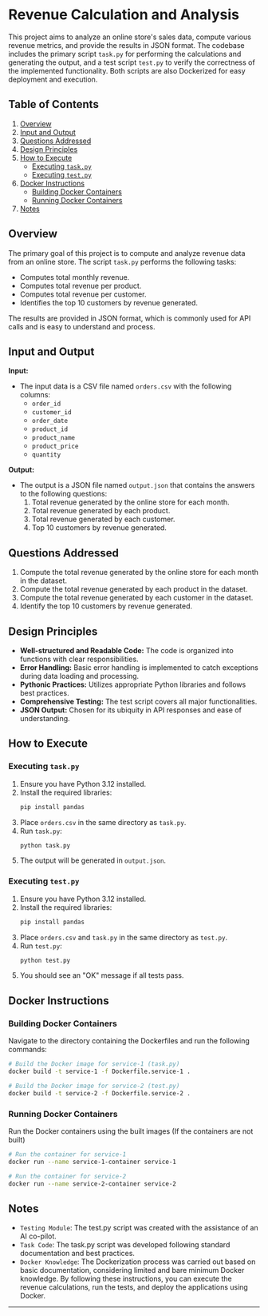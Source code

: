 # Revenue Calculation and Analysis

This project aims to analyze an online store's sales data, compute various revenue metrics, and provide the results in JSON format. The codebase includes the primary script `task.py` for performing the calculations and generating the output, and a test script `test.py` to verify the correctness of the implemented functionality. Both scripts are also Dockerized for easy deployment and execution.

## Table of Contents
1. [Overview](#overview)
2. [Input and Output](#input-and-output)
3. [Questions Addressed](#questions-addressed)
4. [Design Principles](#design-principles)
5. [How to Execute](#how-to-execute)
    - [Executing `task.py`](#executing-taskpy)
    - [Executing `test.py`](#executing-testpy)
6. [Docker Instructions](#docker-instructions)
    - [Building Docker Containers](#building-docker-containers)
    - [Running Docker Containers](#running-docker-containers)
7. [Notes](#notes)

## Overview

The primary goal of this project is to compute and analyze revenue data from an online store. The script `task.py` performs the following tasks:
- Computes total monthly revenue.
- Computes total revenue per product.
- Computes total revenue per customer.
- Identifies the top 10 customers by revenue generated.

The results are provided in JSON format, which is commonly used for API calls and is easy to understand and process.

## Input and Output

**Input:**
- The input data is a CSV file named `orders.csv` with the following columns:
  - `order_id`
  - `customer_id`
  - `order_date`
  - `product_id`
  - `product_name`
  - `product_price`
  - `quantity`

**Output:**
- The output is a JSON file named `output.json` that contains the answers to the following questions:
  1. Total revenue generated by the online store for each month.
  2. Total revenue generated by each product.
  3. Total revenue generated by each customer.
  4. Top 10 customers by revenue generated.

## Questions Addressed

1. Compute the total revenue generated by the online store for each month in the dataset.
2. Compute the total revenue generated by each product in the dataset.
3. Compute the total revenue generated by each customer in the dataset.
4. Identify the top 10 customers by revenue generated.

## Design Principles

- **Well-structured and Readable Code:** The code is organized into functions with clear responsibilities.
- **Error Handling:** Basic error handling is implemented to catch exceptions during data loading and processing.
- **Pythonic Practices:** Utilizes appropriate Python libraries and follows best practices.
- **Comprehensive Testing:** The test script covers all major functionalities.
- **JSON Output:** Chosen for its ubiquity in API responses and ease of understanding.

## How to Execute

### Executing `task.py`

1. Ensure you have Python 3.12 installed.
2. Install the required libraries:
   ```bash
   pip install pandas
   ```
3. Place `orders.csv` in the same directory as `task.py`.
4. Run `task.py`:
   ```bash
   python task.py
   ```
5. The output will be generated in `output.json`.

### Executing `test.py`

1. Ensure you have Python 3.12 installed.
2. Install the required libraries:
   ```bash
   pip install pandas
   ```
3. Place `orders.csv` and `task.py` in the same directory as `test.py`.
4. Run `test.py`:
   ```bash
   python test.py
   ```
5. You should see an "OK" message if all tests pass.

## Docker Instructions

### Building Docker Containers

Navigate to the directory containing the Dockerfiles and run the following commands:

```bash
# Build the Docker image for service-1 (task.py)
docker build -t service-1 -f Dockerfile.service-1 .

# Build the Docker image for service-2 (test.py)
docker build -t service-2 -f Dockerfile.service-2 .
```

### Running Docker Containers

Run the Docker containers using the built images (If the containers are not built)

```bash
# Run the container for service-1
docker run --name service-1-container service-1

# Run the container for service-2
docker run --name service-2-container service-2
```

## Notes
- `Testing Module`: The test.py script was created with the assistance of an AI co-pilot.
- `Task Code`: The task.py script was developed following standard documentation and best practices.
- `Docker Knowledge`: The Dockerization process was carried out based on basic documentation, considering limited and bare minimum Docker knowledge.
By following these instructions, you can execute the revenue calculations, run the tests, and deploy the applications using Docker.

---